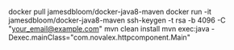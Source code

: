 docker pull jamesdbloom/docker-java8-maven
docker run -it jamesdbloom/docker-java8-maven
ssh-keygen -t rsa -b 4096 -C "your_email@example.com"
mvn clean install
mvn exec:java -Dexec.mainClass="com.novalex.httpcomponent.Main"
